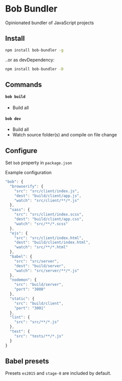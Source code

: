 
# Bob Bundler

Opinionated bundler of JavaScript projects

## Install

```bash
npm install bob-bundler -g
```

..or as devDependency:

```bash
npm install bob-bundler -D
```

## Commands

#### `bob build`

- Build all

#### `bob dev`

- Build all
- Watch source folder(s) and compile on file change

## Configure

Set `bob` property in `package.json`

Example configuration

```js
"bob": {
  "browserify": {
    "src": "src/client/index.js",
    "dest": "build/client/app.js",
    "watch": "src/client/**/*.js"
  },
  "sass": {
    "src": "src/client/index.scss",
    "dest": "build/client/app.css",
    "watch": "src/**/*.scss"
  },
  "ejs": {
    "src": "src/client/index.html",
    "dest": "build/client/index.html",
    "watch": "src/**/*.html"
  },
  "babel": {
    "src": "src/server",
    "dest": "build/server",
    "watch": "src/server/**/*.js"
  },
  "nodemon": {
    "src": "build/server",
    "port": "3000"
  },
  "static": {
    "src": "build/client",
    "port": "3001"
  },
  "lint": {
    "src": "src/**/*.js"
  },
  "test": {
    "src": "tests/**/*.js"
  }  
}
```

## Babel presets

Presets `es2015` and `stage-0` are included by default.
